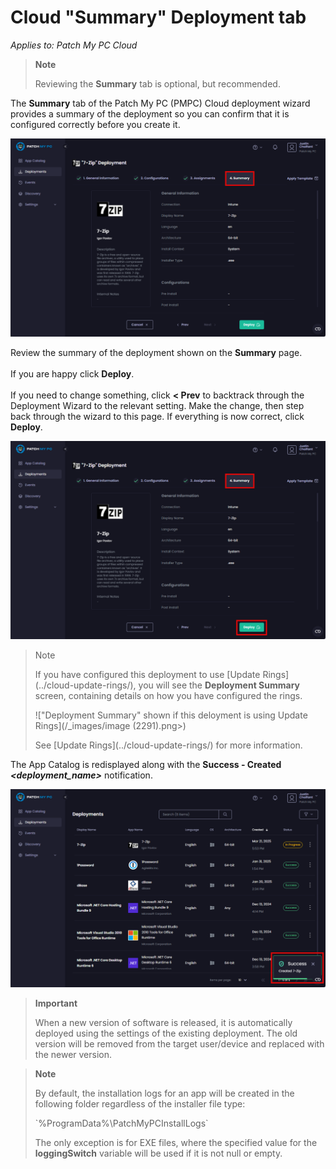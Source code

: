 # Cloud "Summary" Deployment tab

_Applies to: Patch My PC Cloud_

<blockquote class="wp-block-quote">
<p><strong>Note</strong></p>
<p>Reviewing the <strong>Summary</strong> tab is optional, but recommended.</p>
</blockquote>

The <strong>Summary</strong> tab of the Patch My PC (PMPC) Cloud deployment wizard provides a summary of the deployment so you can confirm that it is configured correctly before you create it.

![&#x22;Summary&#x22; tab](/_images/image-(2391).png "&#x22;Summary&#x22; tab")

Review the summary of the deployment shown on the <strong>Summary</strong> page.\
\
If you are happy click <strong>Deploy</strong>.\
\
If you need to change something, click <strong>< Prev</strong> to backtrack through the Deployment Wizard to the relevant setting. Make the change, then step back through the wizard to this page. If everything is now correct, click <strong>Deploy</strong>.

![Clicking &#x22;Deploy&#x22;](/_images/image-(2392).png "Clicking &#x22;Deploy&#x22;")

<blockquote class="wp-block-quote">
<p>Note</p>
<p>If you have configured this deployment to use [Update Rings](../cloud-update-rings/), you will see the <strong>Deployment Summary</strong> screen, containing details on how you have configured the rings.</p>
<p>!["Deployment Summary" shown if this deloyment is using Update Rings](/_images/image (2291).png>)</p>
<p>See [Update Rings](../cloud-update-rings/) for more information.</p>
</blockquote>

The App Catalog is redisplayed along with the <strong>Success - Created&#x20;</strong>_<strong>\<deployment\_name></strong>_ notification.

![](/_images/image-(2393).png "")

<blockquote class="wp-block-quote">
<p><strong>Important</strong></p>
<p>When a new version of software is released, it is automatically deployed using the settings of the existing deployment. The old version will be removed from the target user/device and replaced with the newer version.</p>
</blockquote>

<blockquote class="wp-block-quote">
<p><strong>Note</strong></p>
<p>By default, the installation logs for an app will be created in the following folder regardless of the installer file type:</p>
<p>`%ProgramData%\PatchMyPCInstallLogs`</p>
<p>The only exception is for EXE files, where the specified value for the <strong>loggingSwitch</strong> variable will be used if it is not null or empty.</p>
</blockquote>
